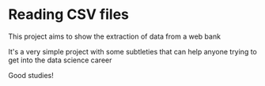 # Reading CSV files
This project aims to show the extraction of data from a web bank 

It's a very simple project with some subtleties that can help anyone trying to get into the data science career 

Good studies!
